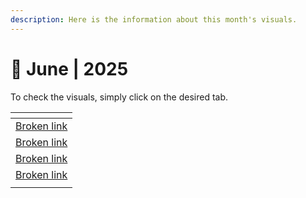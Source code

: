 ```yaml
---
description: Here is the information about this month's visuals.
---
```


# 🔮 June | 2025

To check the visuals, simply click on the desired tab.

<table><thead><tr><th data-type="content-ref"></th></tr></thead><tbody><tr><td><a href="broken-reference">Broken link</a></td></tr><tr><td><a href="broken-reference">Broken link</a></td></tr><tr><td><a href="broken-reference">Broken link</a></td></tr><tr><td><a href="broken-reference">Broken link</a></td></tr><tr><td></td></tr></tbody></table>
